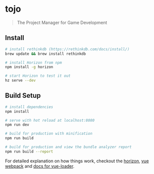 # tojo

> The Project Manager for Game Development

## Install
``` bash
# install rethinkdb (https://rethinkdb.com/docs/install/)
brew update && brew install rethinkdb

# install Horizon from npm
npm install -g horizon

# start Horizon to test it out
hz serve --dev
```

## Build Setup

``` bash
# install dependencies
npm install

# serve with hot reload at localhost:8080
npm run dev

# build for production with minification
npm run build

# build for production and view the bundle analyzer report
npm run build --report
```

For detailed explanation on how things work, checkout the [horizon](http://horizon.io/install/), [vue webpack](http://vuejs-templates.github.io/webpack/) and [docs for vue-loader](http://vuejs.github.io/vue-loader).
